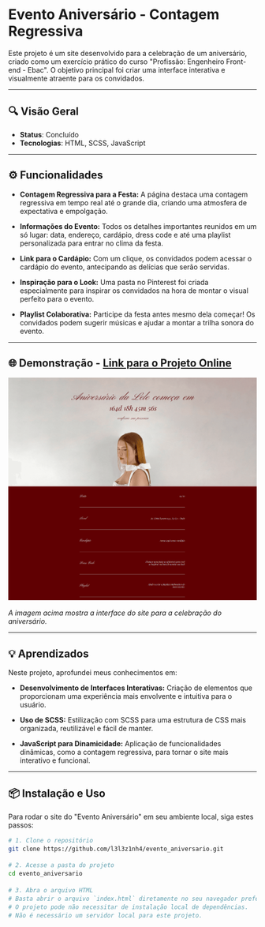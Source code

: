 # Evento Aniversário - Contagem Regressiva

Este projeto é um site desenvolvido para a celebração de um aniversário, criado como um exercício prático do curso "Profissão: Engenheiro Front-end - Ebac". O objetivo principal foi criar uma interface interativa e visualmente atraente para os convidados.

---

## 🔍 Visão Geral

- **Status**: Concluído
- **Tecnologias**: HTML, SCSS, JavaScript

---

## ⚙️ Funcionalidades


- **Contagem Regressiva para a Festa:**  A página destaca uma contagem regressiva em tempo real até o grande dia, criando uma atmosfera de expectativa e empolgação.

- **Informações do Evento:**  Todos os detalhes importantes reunidos em um só lugar: data, endereço, cardápio, dress code e até uma playlist personalizada para entrar no clima da festa.

- **Link para o Cardápio:**  Com um clique, os convidados podem acessar o cardápio do evento, antecipando as delícias que serão servidas.

- **Inspiração para o Look:**  Uma pasta no Pinterest foi criada especialmente para inspirar os convidados na hora de montar o visual perfeito para o evento.

- **Playlist Colaborativa:**  Participe da festa antes mesmo dela começar! Os convidados podem sugerir músicas e ajudar a montar a trilha sonora do evento.

---

## 🌐 Demonstração - [Link para o Projeto Online](https://evento-aniversario-git-master-l3l3z1nh4s-projects.vercel.app/)

![Preview do Evento Aniversário](/assets/aniversario_print.png)

*A imagem acima mostra a interface do site para a celebração do aniversário.*

---

## 💡 Aprendizados

Neste projeto, aprofundei meus conhecimentos em:


- **Desenvolvimento de Interfaces Interativas:**  Criação de elementos que proporcionam uma experiência mais envolvente e intuitiva para o usuário.

- **Uso de SCSS:**  Estilização com SCSS para uma estrutura de CSS mais organizada, reutilizável e fácil de manter.

- **JavaScript para Dinamicidade:**  Aplicação de funcionalidades dinâmicas, como a contagem regressiva, para tornar o site mais interativo e funcional.

---

## 📦 Instalação e Uso

Para rodar o site do "Evento Aniversário" em seu ambiente local, siga estes passos:

```bash
# 1. Clone o repositório
git clone https://github.com/l3l3z1nh4/evento_aniversario.git

# 2. Acesse a pasta do projeto
cd evento_aniversario

# 3. Abra o arquivo HTML
# Basta abrir o arquivo `index.html` diretamente no seu navegador preferido.
# O projeto pode não necessitar de instalação local de dependências.
# Não é necessário um servidor local para este projeto.
